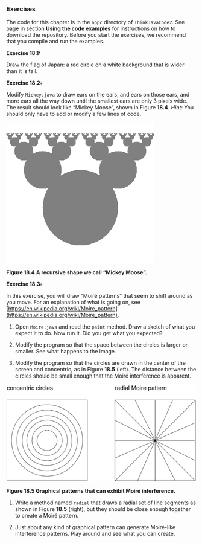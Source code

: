 ###  Exercises


The code for this chapter is in the `appc` directory of `ThinkJavaCode2`.
See page in section **Using the code examples** for instructions on how to download the repository.
Before you start the exercises, we recommend that you compile and run the examples.


**Exercise 18.1:**

Draw the flag of Japan: a red circle on a white background that is wider than it is tall.




**Exercise 18.2:**

Modify `Mickey.java` to draw ears on the ears, and ears on those ears, and more ears all the way down until the smallest ears are only 3 pixels wide.
The result should look like “Mickey Moose”, shown in Figure **18.4**.
*Hint:* You should only have to add or modify a few lines of code.

![Figure 18.4 A recursive shape we call “Mickey Moose”.](figs/moose.png)

**Figure 18.4 A recursive shape we call “Mickey Moose”.**




**Exercise 18.3:**

In this exercise, you will draw “Moire&#x301; patterns” that seem to shift around as you move.
For an explanation of what is going on, see [https://en.wikipedia.org/wiki/Moire_pattern](https://en.wikipedia.org/wiki/Moire_pattern).



1.  Open `Moire.java` and read the `paint` method.
Draw a sketch of what you expect it to do.
Now run it.
Did you get what you expected?

1.  Modify the program so that the space between the circles is larger or smaller.
See what happens to the image.

1.  Modify the program so that the circles are drawn in the center of the screen and concentric, as in Figure **18.5** (left).
The distance between the circles should be small enough that the Moire&#x301; interference is apparent.

![Figure 18.5 Graphical patterns that can exhibit Moire&#x301; interference.](figs/moire.jpg)

**Figure 18.5 Graphical patterns that can exhibit Moire&#x301; interference.**

1.  Write a method named `radial` that draws a radial set of line segments as shown in Figure **18.5** (right), but they should be close enough together to create a Moire&#x301; pattern.

1.  Just about any kind of graphical pattern can generate Moire&#x301;-like interference patterns.
Play around and see what you can create.